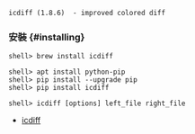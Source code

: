 `icdiff (1.8.6)  - improved colored diff`

### 安裝 {#installing}

```console
shell> brew install icdiff

shell> apt install python-pip
shell> pip install --upgrade pip
shell> pip install icdiff
```

```console
shell> icdiff [options] left_file right_file
```

- [icdiff](https://github.com/jeffkaufman/icdiff)
